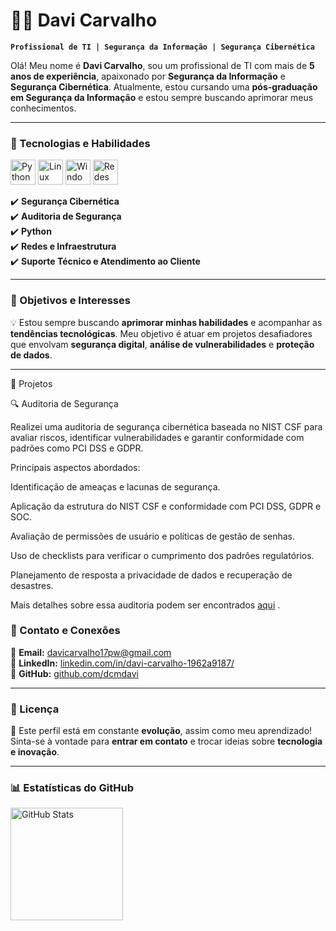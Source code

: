 # 👨‍💻 Davi Carvalho

**`Profissional de TI | Segurança da Informação | Segurança Cibernética`**

Olá! Meu nome é **Davi Carvalho**, sou um profissional de TI com mais de **5 anos de experiência**, apaixonado por **Segurança da Informação** e **Segurança Cibernética**. Atualmente, estou cursando uma **pós-graduação em Segurança da Informação** e estou sempre buscando aprimorar meus conhecimentos.

---

### 🚀 Tecnologias e Habilidades

<p align="left">
    <img src="https://cdn.jsdelivr.net/gh/devicons/devicon/icons/python/python-original.svg" title="Python" alt="Python" width="40" height="40"/>
    <img src="https://cdn.jsdelivr.net/gh/devicons/devicon/icons/linux/linux-original.svg" title="Linux" alt="Linux" width="40" height="40"/>
    <img src="https://cdn.jsdelivr.net/gh/devicons/devicon/icons/windows8/windows8-original.svg" title="Windows" alt="Windows" width="40" height="40"/>
    <img src="https://cdn.jsdelivr.net/gh/devicons/devicon/icons/networkx/networkx-original.svg" title="Redes" alt="Redes" width="40" height="40"/>
</p>

✔️ **Segurança Cibernética**  
✔️ **Auditoria de Segurança**  
✔️ **Python**  
✔️ **Redes e Infraestrutura**  
✔️ **Suporte Técnico e Atendimento ao Cliente**  

---

### 🎯 Objetivos e Interesses

💡 Estou sempre buscando **aprimorar minhas habilidades** e acompanhar as **tendências tecnológicas**. Meu objetivo é atuar em projetos desafiadores que envolvam **segurança digital**, **análise de vulnerabilidades** e **proteção de dados**.

---
📂 Projetos

🔍 Auditoria de Segurança

Realizei uma auditoria de segurança cibernética baseada no NIST CSF para avaliar riscos, identificar vulnerabilidades e garantir conformidade com padrões como PCI DSS e GDPR.

Principais aspectos abordados:

Identificação de ameaças e lacunas de segurança.

Aplicação da estrutura do NIST CSF e conformidade com PCI DSS, GDPR e SOC.

Avaliação de permissões de usuário e políticas de gestão de senhas.

Uso de checklists para verificar o cumprimento dos padrões regulatórios.

Planejamento de resposta a privacidade de dados e recuperação de desastres.

Mais detalhes sobre essa auditoria podem ser encontrados [aqui](https://github.com/dcmdavi/Auditoria-de-Seguran-a-/edit/main/README.md)  .

### 📂 Contato e Conexões

📧 **Email:** [davicarvalho17pw@gmail.com](mailto:davicarvalho17pw@gmail.com)  
🔗 **LinkedIn:** [linkedin.com/in/davi-carvalho-1962a9187/](https://www.linkedin.com/in/davi-carvalho-1962a9187/)  
🐙 **GitHub:** [github.com/dcmdavi](https://github.com/dcmdavi)  

---
### 📜 Licença

📌 Este perfil está em constante **evolução**, assim como meu aprendizado! Sinta-se à vontade para **entrar em contato** e trocar ideias sobre **tecnologia e inovação**.

---
### 📊 Estatísticas do GitHub

<p>
  <img align="left" alt="GitHub Stats" height="180px" src="https://github-readme-stats.vercel.app/api?username=dcmdavi&show_icons=true&theme=tokyonight&include_all_commits=true&locale=pt-br" /> 

